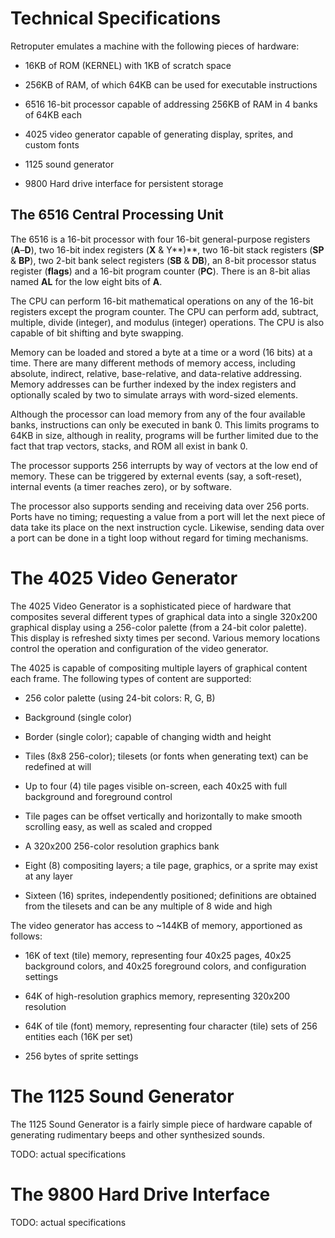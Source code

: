 # Technical Specifications

Retroputer emulates a machine with the following pieces of hardware:

* 16KB of ROM \(KERNEL\) with 1KB of scratch space

* 256KB of RAM, of which 64KB can be used for executable instructions

* 6516 16-bit processor capable of addressing 256KB of RAM in 4 banks of 64KB each

* 4025 video generator capable of generating display, sprites, and custom fonts

* 1125 sound generator

* 9800 Hard drive interface for persistent storage

## The 6516 Central Processing Unit

The 6516 is a 16-bit processor with four 16-bit general-purpose registers \(**A**–**D**\), two 16-bit index registers \(**X** & Y**\)**, two 16-bit stack registers \(**SP** & **BP**\), two 2-bit bank select registers \(**SB** & **DB**\), an 8-bit processor status register \(**flags**\) and a 16-bit program counter \(**PC**\). There is an 8-bit alias named **AL** for the low eight bits of **A**.

The CPU can perform 16-bit mathematical operations on any of the 16-bit registers except the program counter. The CPU can perform add, subtract, multiple, divide \(integer\), and modulus \(integer\) operations. The CPU is also capable of bit shifting and byte swapping.

Memory can be loaded and stored a byte at a time or a word \(16 bits\) at a time. There are many different methods of memory access, including absolute, indirect, relative, base-relative, and data-relative addressing. Memory addresses can be further indexed by the index registers and optionally scaled by two to simulate arrays with word-sized elements.

Although the processor can load memory from any of the four available banks, instructions can only be executed in bank 0. This limits programs to 64KB in size, although in reality, programs will be further limited due to the fact that trap vectors, stacks, and ROM all exist in bank 0.

The processor supports 256 interrupts by way of vectors at the low end of memory. These can be triggered by external events \(say, a soft-reset\), internal events \(a timer reaches zero\), or by software.

The processor also supports sending and receiving data over 256 ports. Ports have no timing; requesting a value from a port will let the next piece of data take its place on the next instruction cycle. Likewise, sending data over a port can be done in a tight loop without regard for timing mechanisms.

# The 4025 Video Generator

The 4025 Video Generator is a sophisticated piece of hardware that composites several different types of graphical data into a single 320x200 graphical display using a 256-color palette \(from a 24-bit color palette\). This display is refreshed sixty times per second. Various memory locations control the operation and configuration of the video generator.

The 4025 is capable of compositing multiple layers of graphical content each frame. The following types of content are supported:

* 256 color palette \(using 24-bit colors: R, G, B\)

* Background \(single color\)

* Border \(single color\); capable of changing width and height

* Tiles \(8x8 256-color\); tilesets \(or fonts when generating text\) can be redefined at will

* Up to four \(4\) tile pages visible on-screen, each 40x25 with full background and foreground control

* Tile pages can be offset vertically and horizontally to make smooth scrolling easy, as well as scaled and cropped

* A 320x200 256-color resolution graphics bank

* Eight \(8\) compositing layers; a tile page, graphics, or a sprite may exist at any layer

* Sixteen \(16\) sprites, independently positioned; definitions are obtained from the tilesets and can be any multiple of 8 wide and high

The video generator has access to ~144KB of memory, apportioned as follows:

* 16K of text \(tile\) memory, representing four 40x25 pages, 40x25 background colors, and 40x25 foreground colors, and configuration settings

* 64K of high-resolution graphics memory, representing 320x200 resolution

* 64K of tile \(font\) memory, representing four character \(tile\) sets of 256 entities each \(16K per set\)

* 256 bytes of sprite settings

# The 1125 Sound Generator

The 1125 Sound Generator is a fairly simple piece of hardware capable of generating rudimentary beeps and other synthesized sounds.

TODO: actual specifications

# The 9800 Hard Drive Interface

TODO: actual specifications
